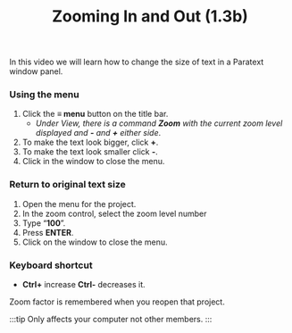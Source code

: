 ﻿---
title: Zooming In and Out (1.3b)
---
In this video we will learn how to change the size of text in a Paratext window panel.

### Using the menu
1.  Click the **≡ menu** button on the title bar.  
     -  *Under View, there is a command **Zoom** with the current zoom level displayed and **-** and **+** either side*.
1.  To make the text look bigger, click **+**.
1.  To make the text look smaller click **-**.
1.  Click in the window to close the menu.

### Return to original text size

1.  Open the menu for the project.
1.  In the zoom control, select the zoom level number
1.  Type “**100**”.
1.  Press **ENTER**.
1.  Click on the window to close the menu.


### Keyboard shortcut

-  **Ctrl+** increase **Ctrl-** decreases it.

Zoom factor is remembered when you reopen that project.

:::tip
Only affects your computer not other members.
:::
